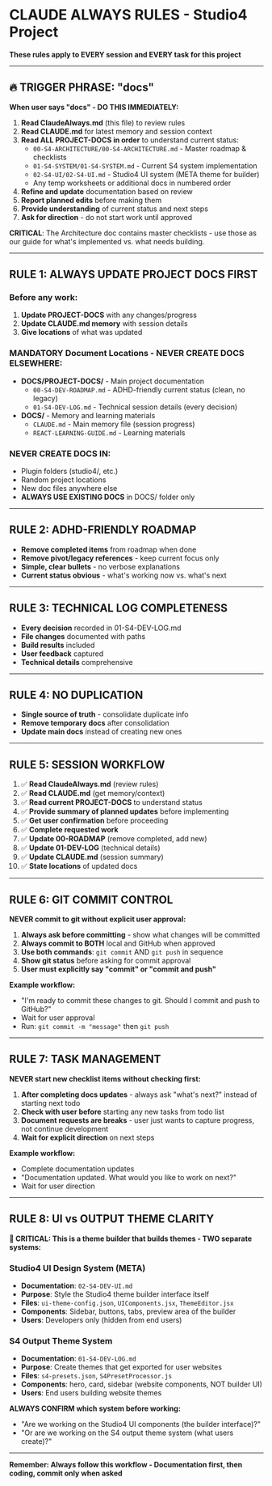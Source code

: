 # CLAUDE ALWAYS RULES - Studio4 Project

**These rules apply to EVERY session and EVERY task for this project**

---

## **🔥 TRIGGER PHRASE: "docs"**

**When user says "docs" - DO THIS IMMEDIATELY:**

1. **Read ClaudeAlways.md** (this file) to review rules
2. **Read CLAUDE.md** for latest memory and session context  
3. **Read ALL PROJECT-DOCS in order** to understand current status:
   - `00-S4-ARCHITECTURE/00-S4-ARCHITECTURE.md` - Master roadmap & checklists
   - `01-S4-SYSTEM/01-S4-SYSTEM.md` - Current S4 system implementation
   - `02-S4-UI/02-S4-UI.md` - Studio4 UI system (META theme for builder)
   - Any temp worksheets or additional docs in numbered order
4. **Refine and update** documentation based on review
5. **Report planned edits** before making them
6. **Provide understanding** of current status and next steps
7. **Ask for direction** - do not start work until approved

**CRITICAL**: The Architecture doc contains master checklists - use those as our guide for what's implemented vs. what needs building.

---

## **RULE 1: ALWAYS UPDATE PROJECT DOCS FIRST**

### **Before any work:**
1. **Update PROJECT-DOCS** with any changes/progress
2. **Update CLAUDE.md memory** with session details  
3. **Give locations** of what was updated

### **MANDATORY Document Locations - NEVER CREATE DOCS ELSEWHERE:**
- **DOCS/PROJECT-DOCS/** - Main project documentation
  - `00-S4-DEV-ROADMAP.md` - ADHD-friendly current status (clean, no legacy)
  - `01-S4-DEV-LOG.md` - Technical session details (every decision)
- **DOCS/** - Memory and learning materials
  - `CLAUDE.md` - Main memory file (session progress)
  - `REACT-LEARNING-GUIDE.md` - Learning materials

### **NEVER CREATE DOCS IN:**
- Plugin folders (studio4/, etc.)
- Random project locations
- New doc files anywhere else
- **ALWAYS USE EXISTING DOCS** in DOCS/ folder only

---

## **RULE 2: ADHD-FRIENDLY ROADMAP**
- **Remove completed items** from roadmap when done
- **Remove pivot/legacy references** - keep current focus only
- **Simple, clear bullets** - no verbose explanations
- **Current status obvious** - what's working now vs. what's next

---

## **RULE 3: TECHNICAL LOG COMPLETENESS**
- **Every decision** recorded in 01-S4-DEV-LOG.md
- **File changes** documented with paths
- **Build results** included
- **User feedback** captured
- **Technical details** comprehensive

---

## **RULE 4: NO DUPLICATION**
- **Single source of truth** - consolidate duplicate info
- **Remove temporary docs** after consolidation
- **Update main docs** instead of creating new ones

---

## **RULE 5: SESSION WORKFLOW**
1. ✅ **Read ClaudeAlways.md** (review rules)
2. ✅ **Read CLAUDE.md** (get memory/context)
3. ✅ **Read current PROJECT-DOCS** to understand status
4. ✅ **Provide summary of planned updates** before implementing
5. ✅ **Get user confirmation** before proceeding
6. ✅ **Complete requested work**
7. ✅ **Update 00-ROADMAP** (remove completed, add new)
8. ✅ **Update 01-DEV-LOG** (technical details)
9. ✅ **Update CLAUDE.md** (session summary)
10. ✅ **State locations** of updated docs

---

## **RULE 6: GIT COMMIT CONTROL**

**NEVER commit to git without explicit user approval:**
1. **Always ask before committing** - show what changes will be committed
2. **Always commit to BOTH** local and GitHub when approved
3. **Use both commands**: `git commit` AND `git push` in sequence
4. **Show git status** before asking for commit approval
5. **User must explicitly say "commit" or "commit and push"**

**Example workflow:**
- "I'm ready to commit these changes to git. Should I commit and push to GitHub?"
- Wait for user approval
- Run: `git commit -m "message"` then `git push`

---

## **RULE 7: TASK MANAGEMENT**

**NEVER start new checklist items without checking first:**
1. **After completing docs updates** - always ask "what's next?" instead of starting next todo
2. **Check with user before** starting any new tasks from todo list
3. **Document requests are breaks** - user just wants to capture progress, not continue development
4. **Wait for explicit direction** on next steps

**Example workflow:**
- Complete documentation updates
- "Documentation updated. What would you like to work on next?"
- Wait for user direction

---

## **RULE 8: UI vs OUTPUT THEME CLARITY**

**🚨 CRITICAL: This is a theme builder that builds themes - TWO separate systems:**

### **Studio4 UI Design System (META)**
- **Documentation**: `02-S4-DEV-UI.md`
- **Purpose**: Style the Studio4 theme builder interface itself
- **Files**: `ui-theme-config.json`, `UIComponents.jsx`, `ThemeEditor.jsx`
- **Components**: Sidebar, buttons, tabs, preview area of the builder
- **Users**: Developers only (hidden from end users)

### **S4 Output Theme System**
- **Documentation**: `01-S4-DEV-LOG.md`
- **Purpose**: Create themes that get exported for user websites
- **Files**: `s4-presets.json`, `S4PresetProcessor.js`
- **Components**: hero, card, sidebar (website components, NOT builder UI)
- **Users**: End users building website themes

**ALWAYS CONFIRM which system before working:**
- "Are we working on the Studio4 UI components (the builder interface)?"
- "Or are we working on the S4 output theme system (what users create)?"

---

**Remember: Always follow this workflow - Documentation first, then coding, commit only when asked**